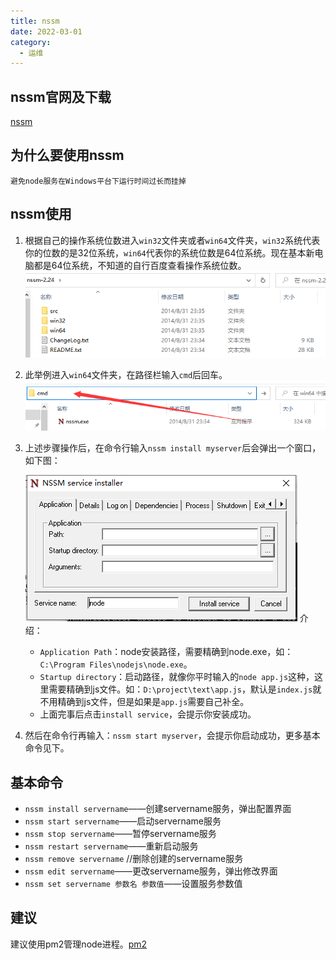 ```yaml
---
title: nssm
date: 2022-03-01
category:
  - 运维
---
```


## nssm官网及下载

[nssm](https://nssm.cc/download)

## 为什么要使用nssm

    避免node服务在Windows平台下运行时间过长而挂掉

## nssm使用

1. 根据自己的操作系统位数进入`win32`文件夹或者`win64`文件夹，`win32`系统代表你的位数的是32位系统，`win64`代表你的系统位数是64位系统。现在基本新电脑都是64位系统，不知道的自行百度查看操作系统位数。
   ![](./images/nssm-choose.png)
2. 此举例进入`win64`文件夹，在路径栏输入`cmd`后回车。
   ![](./images/nssm-input-cmd.png)
3. 上述步骤操作后，在命令行输入`nssm install myserver`后会弹出一个窗口，如下图：
   
   ![](./images/nssm-window.png)
   介绍：
      - `Application Path`：node安装路径，需要精确到node.exe，如：`C:\Program Files\nodejs\node.exe`。
      - `Startup directory`：启动路径，就像你平时输入的`node app.js`这种，这里需要精确到js文件。如：`D:\project\text\app.js`，默认是`index.js`就不用精确到js文件，但是如果是`app.js`需要自己补全。
      - 上面完事后点击`install service`，会提示你安装成功。
4. 然后在命令行再输入：`nssm start myserver`，会提示你启动成功，更多基本命令见下。

## 基本命令
- `nssm install servername`——创建servername服务，弹出配置界面
- `nssm start servername`——启动servername服务
- `nssm stop servername`——暂停servername服务
- `nssm restart servername`——重新启动服务
- `nssm remove servername` //删除创建的servername服务
- `nssm edit servername`——更改servername服务，弹出修改界面
- `nssm set servername 参数名 参数值`——设置服务参数值


## 建议

建议使用pm2管理node进程。[pm2](pm2.md)
